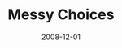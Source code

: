 ---
layout: music 
title: "Messy Choices"
series: "We Wish You A Messy Christmas"
date: 2008-12-01 
description: "When Jesus enters the world, everyone around him has to change their lives to accommodate him. In this talk, Chuck Mingo discusses Joseph and how he had to make changes to accommodate Jesus' arrival."
audio: "http://s3.amazonaws.com/crossroadsaudiomessages/MessyXmas1.mp3"
audio-duration: "35:59"
src: "http://www.crossroads.net/players/media/series/MessyXmas_190x110.gif"
---